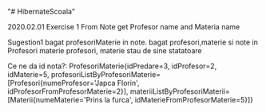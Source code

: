 "# HibernateScoala" 

2020.02.01
Exercise 1 
From Note get Profesor name and Materia name

Sugestion1
bagat profesoriMaterie in note.
bagat profesori,materie si note in Profesori materie
profesori, materie stau de sine statatoare

Ce ne da id nota?: ProfesoriMaterie{idPredare=3, idProfesor=2, idMaterie=5, profesoriListByProfesoriMaterie=[Profesori{numeProfesor='Japca Florin', idProfesorFromProfesorMaterie=2}], materiiListByProfesoriMaterii=[Materii{numeMaterie='Prins la furca', idMaterieFromProfesorMaterie=5}]}